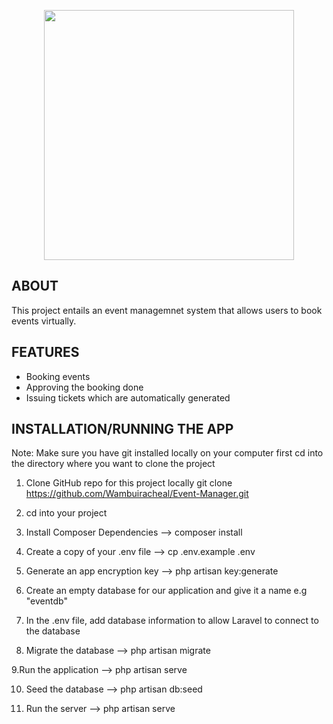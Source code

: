 <p align="center">
    <img src="https://github.com/Wambuiracheal/Event-Manager.git" width="400">
    </a>
</p>

## ABOUT 
This project entails an event managemnet system that allows users to book events virtually.



## FEATURES

* Booking events
* Approving the booking done
* Issuing tickets which are automatically generated



## INSTALLATION/RUNNING THE APP
Note: Make sure you have git installed locally on your computer first
cd into the directory where you want to clone the project

1. Clone GitHub repo for this project locally
   git clone https://github.com/Wambuiracheal/Event-Manager.git
   
   
2. cd into your project


3. Install Composer Dependencies -->
   composer install
   

4. Create a copy of your .env file -->
  cp .env.example .env


5. Generate an app encryption key -->
    php artisan key:generate


6. Create an empty database for our application and give it a name e.g "eventdb"


7. In the .env file, add database information to allow Laravel to connect to the database


8. Migrate the database -->
    php artisan migrate

9.Run the application  -->
    php artisan serve

10. Seed the database -->
    php artisan db:seed

11. Run the server -->
    php artisan serve

